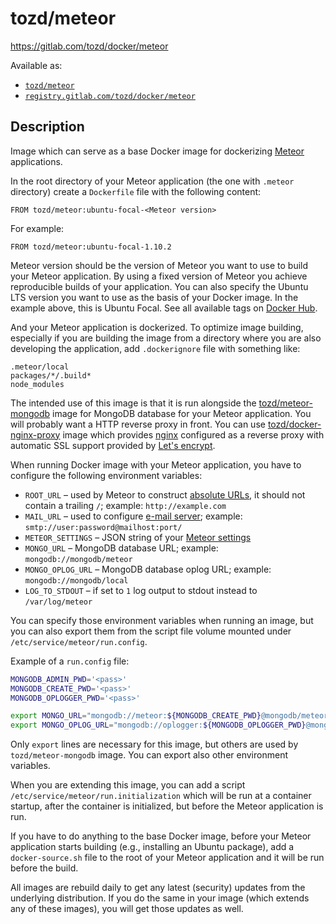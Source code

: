 # tozd/meteor

<https://gitlab.com/tozd/docker/meteor>

Available as:

* [`tozd/meteor`](https://hub.docker.com/r/tozd/meteor)
* [`registry.gitlab.com/tozd/docker/meteor`](https://gitlab.com/tozd/docker/meteor/container_registry)

## Description

Image which can serve as a base Docker image for dockerizing [Meteor](https://www.meteor.com/) applications.

In the root directory of your Meteor application (the one with `.meteor` directory) create a `Dockerfile` file
with the following content:

```
FROM tozd/meteor:ubuntu-focal-<Meteor version>
```

For example:

```
FROM tozd/meteor:ubuntu-focal-1.10.2
```

Meteor version should be the version of Meteor you want to use to build your Meteor application.
By using a fixed version of Meteor you achieve reproducible builds of your application.
You can also specify the Ubuntu LTS version you want to use as the basis of your Docker image.
In the example above, this is Ubuntu Focal.
See all available tags on [Docker Hub](https://hub.docker.com/repository/docker/tozd/meteor/tags).

And your Meteor application is dockerized. To optimize image building, especially if you are building the image from a directory where you are also developing the application, add `.dockerignore` file with something like:

```
.meteor/local
packages/*/.build*
node_modules
```

The intended use of this image is that it is run alongside the
[tozd/meteor-mongodb](https://gitlab.com/tozd/docker/meteor-mongodb) image for MongoDB database for your Meteor
application. You will probably want a HTTP reverse proxy in front. You can use [tozd/docker-nginx-proxy](https://gitlab.com/tozd/docker/nginx-proxy) image which provides [nginx](https://nginx.org/) configured as a reverse proxy with automatic SSL support provided by [Let's encrypt](https://letsencrypt.org/).

When running Docker image with your Meteor application, you have to configure the following environment variables:

* `ROOT_URL` – used by Meteor to construct [absolute URLs](http://docs.meteor.com/#/full/meteor_absoluteurl), it
  should not contain a trailing `/`; example: `http://example.com`
* `MAIL_URL` – used to configure [e-mail server](http://docs.meteor.com/#/full/email);
  example: `smtp://user:password@mailhost:port/`
* `METEOR_SETTINGS` – JSON string of your [Meteor settings](http://docs.meteor.com/#/full/meteor_settings)
* `MONGO_URL` – MongoDB database URL; example: `mongodb://mongodb/meteor`
* `MONGO_OPLOG_URL` – MongoDB database oplog URL; example: `mongodb://mongodb/local`
* `LOG_TO_STDOUT` – if set to `1` log output to stdout instead to `/var/log/meteor`

You can specify those environment variables when running an image, but you can also export them from the script
file volume mounted under `/etc/service/meteor/run.config`.

Example of a `run.config` file:

```bash
MONGODB_ADMIN_PWD='<pass>'
MONGODB_CREATE_PWD='<pass>'
MONGODB_OPLOGGER_PWD='<pass>'

export MONGO_URL="mongodb://meteor:${MONGODB_CREATE_PWD}@mongodb/meteor"
export MONGO_OPLOG_URL="mongodb://oplogger:${MONGODB_OPLOGGER_PWD}@mongodb/local?authSource=admin"
```

Only `export` lines are necessary for this image, but others are used by `tozd/meteor-mongodb` image.
You can export also other environment variables.

When you are extending this image, you can add a script `/etc/service/meteor/run.initialization`
which will be run at a container startup, after the container is initialized, but before the
Meteor application is run.

If you have to do anything to the base Docker image, before your Meteor application starts building (e.g., installing
an Ubuntu package), add a `docker-source.sh` file to the root of your Meteor application and it will be run
before the build.

All images are rebuild daily to get any latest (security) updates from
the underlying distribution.
If you do the same in your image (which extends any of these images), you will
get those updates as well.
